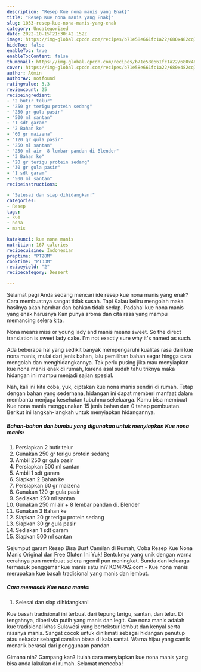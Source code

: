 ```yaml
---
description: "Resep Kue nona manis yang Enak}"
title: "Resep Kue nona manis yang Enak}"
slug: 1033-resep-kue-nona-manis-yang-enak
category: Uncategorized
date: 2022-10-15T21:30:42.152Z
image: https://img-global.cpcdn.com/recipes/b71e58e661fc1a22/680x482cq70/kue-nona-manis-foto-resep-utama.jpg
hideToc: false
enableToc: true
enableTocContent: false
thumbnail: https://img-global.cpcdn.com/recipes/b71e58e661fc1a22/680x482cq70/kue-nona-manis-foto-resep-utama.jpg
cover: https://img-global.cpcdn.com/recipes/b71e58e661fc1a22/680x482cq70/kue-nona-manis-foto-resep-utama.jpg
author: Admin
authorAv: notfound
ratingvalue: 3.3
reviewcount: 25
recipeingredient:
- "2 butir telur"
- "250 gr terigu protein sedang"
- "250 gr gula pasir"
- "500 ml santan"
- "1 sdt garam"
- "2 Bahan ke"
- "60 gr maizena"
- "120 gr gula pasir"
- "250 ml santan"
- "250 ml air  8 lembar pandan di Blender"
- "3 Bahan ke"
- "20 gr terigu protein sedang"
- "30 gr gula pasir"
- "1 sdt garam"
- "500 ml santan"
recipeinstructions:

- "Selesai dan siap dihidangkan!"
categories:
- Resep
tags:
- kue
- nona
- manis

katakunci: kue nona manis 
nutrition: 167 calories
recipecuisine: Indonesian
preptime: "PT28M"
cooktime: "PT33M"
recipeyield: "2"
recipecategory: Dessert

---
```



Selamat pagi Anda sedang mencari ide resep kue nona manis yang enak? Cara membuatnya sangat tidak susah. Tapi Kalau keliru mengolah maka hasilnya akan hambar dan bahkan tidak sedap. Padahal kue nona manis yang enak harusnya Kan punya aroma dan cita rasa yang mampu memancing selera kita.


Nona means miss or young lady and manis means sweet. So the direct translation is sweet lady cake. I&#39;m not exactly sure why it&#39;s named as such.

Ada beberapa hal yang sedikit banyak mempengaruhi kualitas rasa dari kue nona manis, mulai dari jenis bahan, lalu pemilihan bahan segar hingga cara mengolah dan menghidangkannya. Tak perlu pusing jika mau menyiapkan kue nona manis enak di rumah, karena asal sudah tahu triknya maka hidangan ini mampu menjadi sajian spesial.


Nah, kali ini kita coba, yuk, ciptakan kue nona manis sendiri di rumah. Tetap dengan bahan yang sederhana, hidangan ini dapat memberi manfaat dalam membantu menjaga kesehatan tubuhmu sekeluarga. Kamu bisa membuat Kue nona manis menggunakan 15 jenis bahan dan 0 tahap pembuatan. Berikut ini langkah-langkah untuk menyiapkan hidangannya.

<!--inarticleads1-->

##### Bahan-bahan dan bumbu yang digunakan untuk menyiapkan Kue nona manis:

1. Persiapkan 2 butir telur
1. Gunakan 250 gr terigu protein sedang
1. Ambil 250 gr gula pasir
1. Persiapkan 500 ml santan
1. Ambil 1 sdt garam
1. Siapkan 2 Bahan ke
1. Persiapkan 60 gr maizena
1. Gunakan 120 gr gula pasir
1. Sediakan 250 ml santan
1. Gunakan 250 ml air + 8 lembar pandan di. Blender
1. Gunakan 3 Bahan ke
1. Siapkan 20 gr terigu protein sedang
1. Siapkan 30 gr gula pasir
1. Sediakan 1 sdt garam
1. Siapkan 500 ml santan


Sejumput garam Resep Bisa Buat Camilan di Rumah, Coba Resep Kue Nona Manis Original dan Free Gluten Ini Yuk! Bentuknya yang unik dengan warna cerahnya pun membuat selera ngemil pun meningkat. Bunda dan keluarga termasuk penggemar kue manis satu ini? KOMPAS.com - Kue nona manis merupakan kue basah tradisional yang manis dan lembut. 

<!--inarticleads2-->

##### Cara memasak Kue nona manis:


1. Selesai dan siap dihidangkan!

Kue basah tradisional ini terbuat dari tepung terigu, santan, dan telur. Di tengahnya, diberi vla putih yang manis dan legit. Kue nona manis adalah kue tradisional khas Sulawesi yang bertekstur lembut dan kenyal serta rasanya manis. Sangat cocok untuk dinikmati sebagai hidangan penutup atau sekadar sebagai camilan biasa di kala santai. Warna hijau yang cantik menarik berasal dari penggunaan pandan. 

Gimana nih? Gampang kan? Itulah cara menyiapkan kue nona manis yang bisa anda lakukan di rumah. Selamat mencoba!
